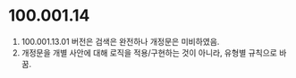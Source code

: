 # 100.001.14
1. 100.001.13.01 버전은 검색은 완전하나 개정문은 미비하였음.<br>
2. 개정문을 개별 사안에 대해 로직을 적용/구현하는 것이 아니라, 유형별 규칙으로 바꿈. <br>
